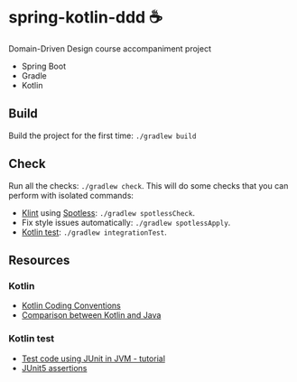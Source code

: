 # spring-kotlin-ddd ☕

Domain-Driven Design course accompaniment project

- Spring Boot
- Gradle
- Kotlin

## Build
Build the project for the first time: `./gradlew build`

## Check
Run all the checks: `./gradlew check`. This will do some checks that you can perform with isolated commands:

- [Klint](https://ktlint.github.io/) using [Spotless](https://github.com/diffplug/spotless): `./gradlew spotlessCheck`. 
- Fix style issues automatically: `./gradlew spotlessApply`.
- [Kotlin test](https://kotlinlang.org/api/latest/kotlin.test/): `./gradlew integrationTest`.

## Resources

### Kotlin

* [Kotlin Coding Conventions](https://kotlinlang.org/docs/coding-conventions.html)
* [Comparison between Kotlin and Java](https://kotlinlang.org/docs/comparison-to-java.html)

### Kotlin test

* [Test code using JUnit in JVM - tutorial](https://kotlinlang.org/docs/jvm-test-using-junit.html)
* [JUnit5 assertions](https://junit.org/junit5/docs/5.0.1/api/org/junit/jupiter/api/Assertions.html)
